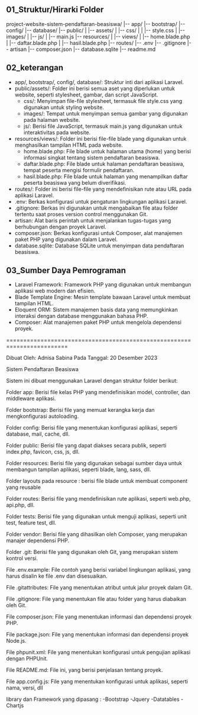 ## 01_Struktur/Hirarki Folder
project-website-sistem-pendaftaran-beasiswa/
|-- app/
|-- bootstrap/
|-- config/
|-- database/
|-- public/
|   |-- assets/
|       |-- css/
|       |   |-- style.css
|       |-- images/
|       |-- js/
|           |-- main.js
|-- resources/
|   |-- views/
|       |-- home.blade.php
|       |-- daftar.blade.php
|       |-- hasil.blade.php
|-- routes/
|-- .env
|-- .gitignore
|-- artisan
|-- composer.json
|-- database.sqlite
|-- readme.md

## 02_keterangan
* app/, bootstrap/, config/, database/: Struktur inti dari aplikasi Laravel.
* public/assets/: Folder ini berisi semua aset yang diperlukan untuk website, seperti stylesheet, gambar, dan script JavaScript.
    - css/: Menyimpan file-file stylesheet, termasuk file style.css yang digunakan untuk styling website.
    - images/: Tempat untuk menyimpan semua gambar yang digunakan pada halaman website.
    - js/: Berisi file JavaScript, termasuk main.js yang digunakan untuk interaktivitas pada website.
* resources/views/: Folder ini berisi file-file blade yang digunakan untuk menghasilkan tampilan HTML pada website.
    - home.blade.php: File blade untuk halaman utama (home) yang berisi informasi singkat tentang sistem pendaftaran beasiswa.
    - daftar.blade.php: File blade untuk halaman pendaftaran beasiswa, tempat peserta mengisi formulir pendaftaran.
    - hasil.blade.php: File blade untuk halaman yang menampilkan daftar peserta beasiswa yang belum diverifikasi.
* routes/: Folder ini berisi file-file yang mendefinisikan rute atau URL pada aplikasi Laravel.
* .env: Berkas konfigurasi untuk pengaturan lingkungan aplikasi Laravel.
* .gitignore: Berkas ini digunakan untuk mengabaikan file atau folder tertentu saat proses version control menggunakan Git.
* artisan: Alat baris perintah untuk menjalankan tugas-tugas yang berhubungan dengan proyek Laravel.
* composer.json: Berkas konfigurasi untuk Composer, alat manajemen paket PHP yang digunakan dalam Laravel.
* database.sqlite: Database SQLite untuk menyimpan data pendaftaran beasiswa.

## 03_Sumber Daya Pemrograman
* Laravel Framework: Framework PHP yang digunakan untuk membangun aplikasi web modern dan efisien.
* Blade Template Engine: Mesin template bawaan Laravel untuk membuat tampilan HTML.
* Eloquent ORM: Sistem manajemen basis data yang memungkinkan interaksi dengan database menggunakan bahasa PHP.
* Composer: Alat manajemen paket PHP untuk mengelola dependensi proyek.

========================================================================

Dibuat Oleh: Adnisa Sabina
Pada Tanggal: 20 Desember 2023

Sistem Pendaftaran Beasiswa

Sistem ini dibuat menggunakan Laravel dengan struktur folder berikut:

Folder app: Berisi file kelas PHP yang mendefinisikan model, controller, dan middleware aplikasi.

Folder bootstrap: Berisi file yang memuat kerangka kerja dan mengkonfigurasi autoloading.

Folder config: Berisi file yang menentukan konfigurasi aplikasi, seperti database, mail, cache, dll.

Folder public: Berisi file yang dapat diakses secara publik, seperti index.php, favicon, css, js, dll.

Folder resources: Berisi file yang digunakan sebagai sumber daya untuk membangun tampilan aplikasi, seperti blade, lang, sass, dll.

Folder layouts pada resource : berisi file blade untuk membuat component yang reusable

Folder routes: Berisi file yang mendefinisikan rute aplikasi, seperti web.php, api.php, dll.

Folder tests: Berisi file yang digunakan untuk menguji aplikasi, seperti unit test, feature test, dll.

Folder vendor: Berisi file yang dihasilkan oleh Composer, yang merupakan manajer dependensi PHP.

Folder .git: Berisi file yang digunakan oleh Git, yang merupakan sistem kontrol versi.

File .env.example: File contoh yang berisi variabel lingkungan aplikasi, yang harus disalin ke file .env dan disesuaikan.

File .gitattributes: File yang menentukan atribut untuk jalur proyek dalam Git.

File .gitignore: File yang menentukan file atau folder yang harus diabaikan oleh Git.

File composer.json: File yang menentukan informasi dan dependensi proyek PHP.

File package.json: File yang menentukan informasi dan dependensi proyek Node.js.

File phpunit.xml: File yang menentukan konfigurasi untuk pengujian aplikasi dengan PHPUnit.

File README.md: File ini, yang berisi penjelasan tentang proyek.

File app.config.js: File yang menentukan konfigurasi untuk aplikasi, seperti nama, versi, dll

library dan Framework yang dipasang :
-Bootstrap
-Jquery
-Datatables
-Chartjs
